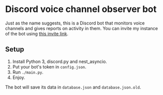 # Discord voice channel observer bot

Just as the name suggests, this is a Discord bot that monitors voice channels and gives reports on activity in them. You can invite my instance of the bot using [this invite link](https://discord.com/api/oauth2/authorize?client_id=1011553207031431168&permissions=1084416&scope=bot).

## Setup

1. Install Python 3, discord.py and nest_asyncio.
2. Put your bot's token in `config.json`.
3. Run `./main.py`.
4. Enjoy.

The bot will save its data in `database.json` and `database.json.old`.
